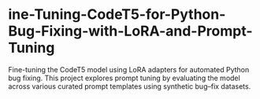 # ine-Tuning-CodeT5-for-Python-Bug-Fixing-with-LoRA-and-Prompt-Tuning
Fine-tuning the CodeT5 model using LoRA adapters for automated Python bug fixing. This project explores prompt tuning by evaluating the model across various curated prompt templates using synthetic bug–fix datasets.
